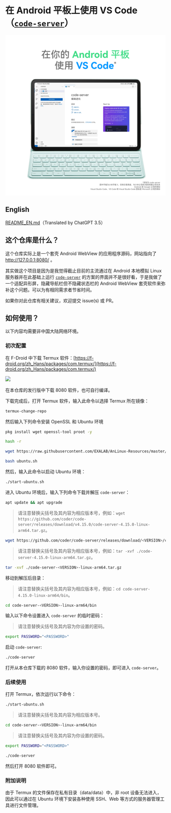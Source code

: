 # 在 Android 平板上使用 VS Code（[`code-server`](https://coder.com/docs/code-server/)）

![](/ReadmeImageZhCN.png)

## English

[README_EN.md](/README_EN.md)（Translated by ChatGPT 3.5）

## 这个仓库是什么？

这个仓库实际上是一个套壳 Android WebView 的应用程序源码，网站指向了 http://127.0.0.1:8080/ 。

其实做这个项目是因为是我觉得截止目前的主流通过在 Android 本地模拟 Linux 服务器并在此基础上运行 [`code-server`](https://coder.com/docs/code-server/) 的方案的界面并不是很好看，于是我做了一个适配异形屏，隐藏导航栏但不隐藏状态栏的 Android WebView 套壳软件来弥补这个问题。可以为有相同需求者节省时间。

如果你对此仓库有相关建议，欢迎提交 issue(s) 或 PR。

## 如何使用？

以下内容均需要非中国大陆网络环境。

### 初次配置

在 F-Droid 中下载 Termux 软件：[https://f-droid.org/zh_Hans/packages/com.termux/](https://f-droid.org/zh_Hans/packages/com.termux/)

[![](https://gitlab.com/fdroid/artwork/-/raw/master/badge/get-it-on-zh-hans.png)](https://f-droid.org/zh_Hans/packages/com.termux/)

在本仓库的发行版中下载 8080 软件，也可自行编译。

下载完成后，打开 Termux 软件，输入此命令以选择 Termux 所在镜像：

```bash
termux-change-repo
```

然后输入下列命令安装 OpenSSL 和 Ubuntu 环境

```bash
pkg install wget openssl-tool proot -y
```

```bash
hash -r
```

```bash
wget https://raw.githubusercontent.com/EXALAB/AnLinux-Resources/master/Scripts/Installer/Ubuntu/ubuntu.sh
```

```bash
bash ubuntu.sh
```

然后，输入此命令以启动 Ubuntu 环境：

```bash
./start-ubuntu.sh
```

进入 Ubuntu 环境后，输入下列命令下载并解压 `code-server`：

```bash
apt update && apt upgrade
```

> 请注意替换尖括号及其内容为相应版本号，例如：`wget https://github.com/coder/code-server/releases/download/v4.15.0/code-server-4.15.0-linux-arm64.tar.gz`。
```bash
wget https://github.com/coder/code-server/releases/download/<VERSION>/code-server-<VERSION>-linux-arm64.tar.gz
```

> 请注意替换尖括号及其内容为相应版本号，例如：`tar -xvf ./code-server-4.15.0-linux-arm64.tar.gz`。
```bash
tar -xvf ./code-server-<VERSION>-linux-arm64.tar.gz
```

移动到解压后目录：

> 请注意替换尖括号及其内容为相应版本号，例如：`cd code-server-4.15.0-linux-arm64/bin`。
```bash
cd code-server-<VERSION>-linux-arm64/bin
```

输入以下命令设置进入 `code-server` 的临时密码：

> 请注意替换尖括号及其内容为你设置的密码。
```bash
export PASSWORD="<PASSWORD>"
```

启动 `code-server`:

```bash
./code-server
```

打开从本仓库下载的 8080 软件，输入你设置的密码，即可进入 `code-server`。

### 后续使用

打开 Termux，依次运行以下命令：

```bash
./start-ubuntu.sh
```

> 请注意替换尖括号及其内容为相应版本号。
```bash
cd code-server-<VERSION>-linux-arm64/bin
```

> 请注意替换尖括号及其内容为你设置的密码。
```bash
export PASSWORD="<PASSWORD>"
```

```bash
./code-server
```

然后打开 8080 软件即可。

### 附加说明

由于 Termux 的文件保存在私有目录（data/data）中，非 root 设备无法进入，因此可以通过在 Ubuntu 环境下安装各种使用 SSH、Web 等方式的服务器管理工具进行文件管理。
